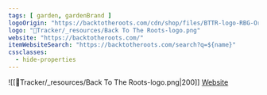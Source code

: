 ```yaml
---
tags: [ garden, gardenBrand ]
logoOrigin: "https://backtotheroots.com/cdn/shop/files/BTTR-logo-RBG-OrganicGardeningCo-220823-o_1_1.png?v=1738766420&width=280"
logo: "🌱Tracker/_resources/Back To The Roots-logo.png"
website: "https://backtotheroots.com/"
itemWebsiteSearch: "https://backtotheroots.com/search?q=${name}"
cssclasses:
  - hide-properties
---
```


![[🌱Tracker/_resources/Back To The Roots-logo.png|200]]
[Website](https://backtotheroots.com/)
